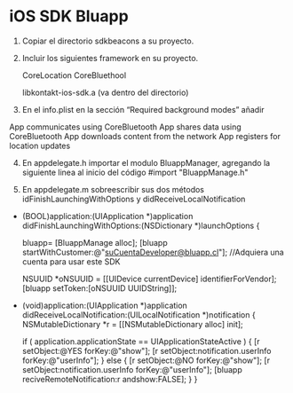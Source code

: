 # iOS SDK Bluapp

1) Copiar el directorio sdkbeacons a su proyecto.

2) Incluir los siguientes framework en su proyecto.

   CoreLocation
   CoreBluethool 

   libkontakt-ios-sdk.a   (va dentro del directorio)

3) En el info.plist en la sección “Required background modes” añadir 

App communicates using CoreBluetooth
App shares data using CoreBluetooth
App downloads content from the network
App registers for location updates

4) En appdelegate.h importar el modulo BluappManager, agregando la siguiente linea al inicio del código
	#import "BluappManage.h"

5) En appdelegate.m  sobreescribir sus dos métodos idFinishLaunchingWithOptions y didReceiveLocalNotification
- (BOOL)application:(UIApplication *)application didFinishLaunchingWithOptions:(NSDictionary *)launchOptions {

    bluapp= [BluappManage alloc];
    [bluapp startWithCustomer:@"suCuentaDeveloper@bluapp.cl"]; //Adquiera una cuenta para usar este SDK
    
    NSUUID *oNSUUID = [[UIDevice currentDevice] identifierForVendor];
    [bluapp setToken:[oNSUUID UUIDString]];


- (void)application:(UIApplication *)application didReceiveLocalNotification:(UILocalNotification *)notification
{
    NSMutableDictionary *r = [[NSMutableDictionary alloc] init];
    
    if ( application.applicationState == UIApplicationStateActive ) {
        [r setObject:@YES forKey:@"show"];
        [r setObject:notification.userInfo forKey:@"userInfo"];
    } else {
        [r setObject:@NO forKey:@"show"];
        [r setObject:notification.userInfo forKey:@"userInfo"];
        [bluapp reciveRemoteNotification:r andshow:FALSE];
    }
}
